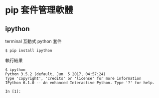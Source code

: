 # pip 套件管理軟體


## ipython

terminal 互動式 python 套件

```shell
$ pip install ipython
```

執行結果

```shell
$ ipython
Python 3.5.2 (default, Jun  5 2017, 04:57:24)
Type 'copyright', 'credits' or 'license' for more information
IPython 6.1.0 -- An enhanced Interactive Python. Type '?' for help.

In [1]:
```
